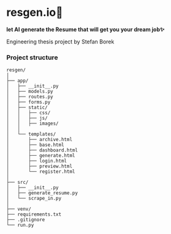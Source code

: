 # **resgen.io🚀**

**let AI generate the Resume that will get you your dream job✨**


Engineering thesis project by Stefan Borek


### **Project structure**

```
resgen/
│
├── app/
│   ├── __init__.py
│   ├── models.py
│   ├── routes.py
│   ├── forms.py
│   ├── static/
│   │   ├── css/
│   │   ├── js/
│   │   ├── images/
│   │
│   └── templates/
│       ├── archive.html
│       ├── base.html
│       ├── dashboard.html
│       ├── generate.html
│       ├── login.html
│       ├── preview.html
│       └── register.html
│
├── src/
│   ├── __init__.py
│   ├── generate_resume.py
│   └── scrape_in.py
│
├── venv/ 
├── requirements.txt
├── .gitignore
└── run.py
```